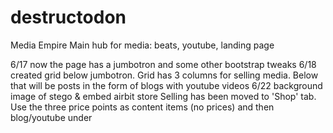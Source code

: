 # destructodon
Media Empire
Main hub for media: beats, youtube, landing page 

6/17 now the page has a jumbotron and some other bootstrap tweaks
6/18 created grid below jumbotron. Grid has 3 columns for selling media. Below that will be posts in the form of blogs with youtube videos
6/22 background image of stego & embed airbit store
Selling has been moved to 'Shop' tab. Use the three price points as content items (no prices) and then blog/youtube under
